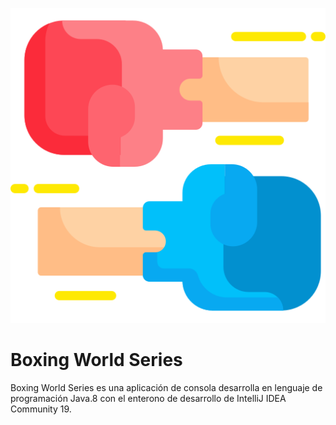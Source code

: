 ![](logo/boxing-glove.png)
# Boxing World Series

Boxing World Series es una aplicación de consola desarrolla en lenguaje de programación Java.8 con el enterono de 
desarrollo de IntelliJ IDEA Community 19.

## 